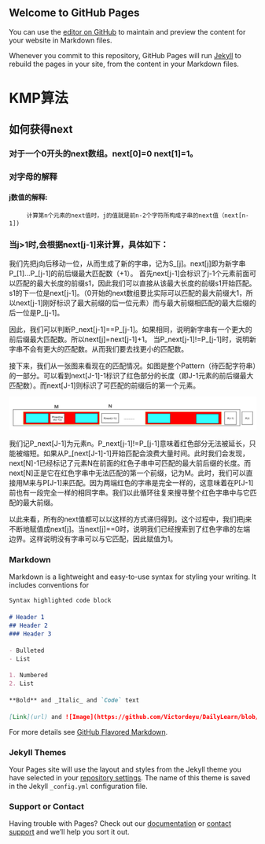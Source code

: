 ## Welcome to GitHub Pages

You can use the [editor on GitHub](https://github.com/Victordeyu/DailyLearn/edit/gh-pages/index.md) to maintain and preview the content for your website in Markdown files.

Whenever you commit to this repository, GitHub Pages will run [Jekyll](https://jekyllrb.com/) to rebuild the pages in your site, from the content in your Markdown files.

# KMP算法

## 如何获得next

### 对于一个0开头的next数组。next[0]=0 next[1]=1。

### 对字母的解释

#### j数值的解释:
	     计算第n个元素的next值时，j的值就是前n-2个字符所构成子串的next值（next[n-1])

### 当j>1时,会根据next[j-1]来计算，具体如下：

  我们先把j向后移动一位，从而生成了新的字串，记为S_[j]。next[j]即为新字串P_[1]...P_[j-1]的前后缀最大匹配数（+1）。
首先next[j-1]会标识了j-1个元素前面可以匹配的最大长度的前缀s1，因此我们可以直接从该最大长度的前缀s1开始匹配。s1的下一位是next[j-1]。（0开始的next数组要比实际可以匹配的最大前缀大1，所以next[j-1]刚好标识了最大前缀的后一位元素）而与最大前缀相匹配的最大后缀的后一位是P_[j-1]。

  因此，我们可以判断P_next[j-1]==P_[j-1]。如果相同，说明新字串有一个更大的前后缀最大匹配数。所以next[j]=next[j-1]+1。
  当P_next[j-1]!=P_[j-1]时，说明新字串不会有更大的匹配数。从而我们要去找更小的匹配数。
  
  接下来，我们从一张图来看现在的匹配情况。如图是整个Pattern（待匹配字符串）的一部分。可以看到next[J-1]-1标识了红色部分的长度（即J-1元素的前后缀最大匹配数）。而next[J-1]则标识了可匹配的前缀后的第一个元素。
  
  ![Image](https://github.com/Victordeyu/DailyLearn/blob/gh-pages/KMP/getNext.png)
  
  我们记P_next[J-1]为元素n。P_next[j-1]!=P_[j-1]意味着红色部分无法被延长，只能被缩短。如果从P_[next[J-1]-1]开始匹配会浪费大量时间。此时我们会发现，next[N]-1已经标记了元素N在前面的红色子串中可匹配的最大前后缀的长度。而next[N]正是它在红色字串中无法匹配的第一个前缀，记为M。此时，我们可以直接用M来与P[J-1]来匹配。因为两端红色的字串是完全一样的，这意味着在P[J-1]前也有一段完全一样的相同字串。我们以此循环往复来搜寻整个红色字串中与它匹配的最大前缀。

  以此来看，所有的next值都可以以这样的方式递归得到。这个过程中，我们把j来不断地赋值成next[j]。当next[j]==0时，说明我们已经搜索到了红色字串的左端边界。这样说明没有字串可以与它匹配，因此赋值为1。


### Markdown

Markdown is a lightweight and easy-to-use syntax for styling your writing. It includes conventions for

```markdown
Syntax highlighted code block

# Header 1
## Header 2
### Header 3

- Bulleted
- List

1. Numbered
2. List

**Bold** and _Italic_ and `Code` text

[Link](url) and ![Image](https://github.com/Victordeyu/DailyLearn/blob/gh-pages/KMP/getNext.png)
```

For more details see [GitHub Flavored Markdown](https://guides.github.com/features/mastering-markdown/).

### Jekyll Themes

Your Pages site will use the layout and styles from the Jekyll theme you have selected in your [repository settings](https://github.com/Victordeyu/DailyLearn/settings). The name of this theme is saved in the Jekyll `_config.yml` configuration file.

### Support or Contact

Having trouble with Pages? Check out our [documentation](https://docs.github.com/categories/github-pages-basics/) or [contact support](https://support.github.com/contact) and we’ll help you sort it out.
